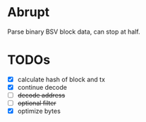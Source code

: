 # Abrupt

Parse binary BSV block data, can stop at half.

# TODOs

- [x] calculate hash of block and tx
- [x] continue decode
- [ ] ~~decode address~~
- [ ] ~~optional filter~~
- [x] optimize bytes